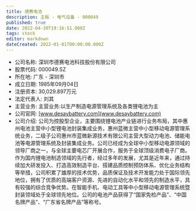```yaml
---
title: 德赛电池
description: 主板 - 电气设备 - 000049
published: true
date: 2022-04-30T19:16:51.000Z
tags: stock
editor: markdown
dateCreated: 2022-01-01T00:00:00.000Z
---
```


- 公司名称: 深圳市德赛电池科技股份有限公司
- 股票代码: 000049.SZ
- 所在地: 广东 - 深圳市
- 成立日期: 1985年09月04日
- 注册资本: 30,029.897万元
- 法定代表人: 刘其
- 主营业务: 主营业务:以生产制造电源管理系统及各类锂电池为主
- 公司官网: [www.desaybattery.com](www.desaybattery.com)
- 公司介绍: 公司为控股型企业，主要围绕锂电池产业链进行业务布局，其中惠州电池主营中小型锂电池封装集成业务，惠州蓝微主营中小型移动电源管理系统业务，二级子公司惠州市蓝微新源技术有限公司主营大型动力电池、储能电池等电源管理系统及封装集成业务。公司已经成为全球中小型移动电源领域的领导厂商之一，与全球主要电芯厂开展合作，服务于全球顶级消费电子厂商。作为国内锂电池制造领域的先行者，经过多年的发展，尤其是近年来，通过持续加大研发投入、打造高效制造平台、搭建品质控制预防体系、优化业务结构等举措，公司积累了雄厚的技术优势，品质保证及技术开发能力处于国际领先地位，拥有了优质的高端客户资源、先进的自动化水平和领先的制造水平，具有较强的综合竞争优势。在智能手机、电动工具等中小型移动电源管理系统暨封装领域处于全球领先地位。公司的电池产品获得了“国家免检产品”、“中国名牌产品”、“广东省名牌产品”等称号。


